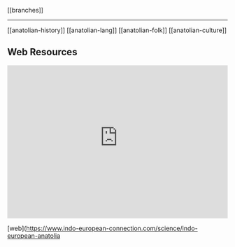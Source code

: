 [[branches]]

---

[[anatolian-history]]
[[anatolian-lang]]
[[anatolian-folk]]
[[anatolian-culture]]


## Web Resources
<iframe width="100%" height="350" frameborder="0" allow="accelerometer; autoplay; clipboard-write; encrypted-media; gyroscope; picture-in-picture" allowfullscreen src="https://www.indo-european-connection.com/science/indo-european-anatolia"></iframe>

[web](https://www.indo-european-connection.com/science/indo-european-anatolia